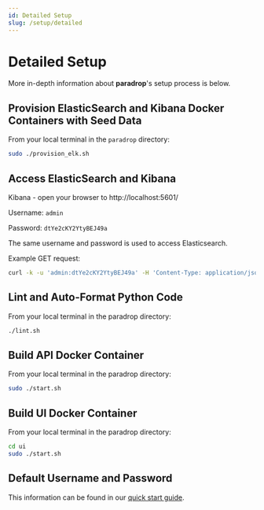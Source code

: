 ```yaml
---
id: Detailed Setup
slug: /setup/detailed
---
```


# Detailed Setup

More in-depth information about **paradrop**'s setup process is below.

## Provision ElasticSearch and Kibana Docker Containers with Seed Data

From your local terminal in the `paradrop` directory:

```sh
sudo ./provision_elk.sh
```

## Access ElasticSearch and Kibana

Kibana - open your browser to http://localhost:5601/

Username: `admin`

Password: `dtYe2cKY2YtyBEJ49a`

The same username and password is used to access Elasticsearch.

Example GET request:

```sh
curl -k -u 'admin:dtYe2cKY2YtyBEJ49a' -H 'Content-Type: application/json' 'https://localhost:9200/'
```

## Lint and Auto-Format Python Code

From your local terminal in the paradrop directory:

```sh
./lint.sh
```

## Build API Docker Container

From your local terminal in the paradrop directory:

```sh
sudo ./start.sh
```

## Build UI Docker Container

From your local terminal in the paradrop directory:

```sh
cd ui
sudo ./start.sh
```

## Default Username and Password

This information can be found in our [quick start guide](/setup/quickstart).
